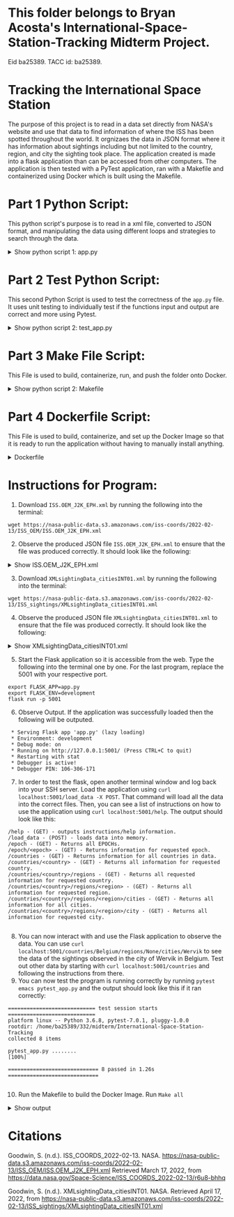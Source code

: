 # This folder belongs to Bryan Acosta's International-Space-Station-Tracking Midterm Project.
Eid ba25389. TACC id: ba25389.

# Tracking the International Space Station
The purpose of this project is to read in a data set directly from NASA's website and use that data to find information of where the ISS has been spotted throughout the world. It orgnizaes the data in JSON format where it has information about sightings including but not limited to the country, region, and city the sighting took place. The application created is made into a flask application than can be accessed from other computers. The application is then tested with a PyTest application, ran with a Makefile and containerized using Docker which is built using the Makefile.

# Part 1 Python Script:
This python script's purpose is to read in a xml file, converted to JSON format, and manipulating the data using different loops and strategies to search through the data.

<details>
<summary>Show python script 1: app.py</summary>
Python

```python:
from flask import Flask
import xmltodict
import json
import logging
import sys
app = Flask(__name__)


@app.route('/load_data', methods = ['POST'])
def load_data_into_file():
    
    logging.info('Files have been loaded into the memory.\n')
    global positions 
    global sightings
    with open('positions.xml','r') as pos:
        positions = xmltodict.parse(pos.read())
    with open('cities.xml', 'r') as cities:
        sightings = xmltodict.parse(cities.read())

        return 'Data loading is complete.\n'

# All the GET Defintions

@app.route('/help', methods=['GET'])
def return_instructions():
    '''
    This Route returns all of the available commands and instructions on
    how to use them.
    '''
    logging.info("Instructions on requesting data printed below.")
    output = "/help - (GET) - outputs instructions/help information."
    output = output + "\n/load_data - (POST) - loads data into memory. "
    output = output + "\n/epoch - (GET) - Returns all EPOCHs. "
    output = output + "\n/epoch/<epoch> - (GET) - Returns information for requested epoch. " 
    output = output + "\n/countries - (GET) - Returns information for all countries in data. "
    output = output + "\n/countries/<country> - (GET) - Returns all information for requested country. "
    output = output + "\n/countries/<country>/regions - (GET) - Returns all requested information for requested country."
    output = output + "\n/countries/<country>/regions/<region> - (GET) - Returns all information for requested region. "
    output = output + "\n/countries/<country>/regions/<region>/cities - (GET) - Returns all information for all cities."
    output = output + "\n/countries/<country>/regions/<region>/city - (GET) - Returns all information for requested city. "

    return output

@app.route('/epoch', methods=['GET'])
def return_epoch():
    """
    This route grabs all of the epochs and makes it a list.
    Return: it returns the list of epochs
    """
    output = "\n"
    logging.info("Looking for all of the Epoch Positions\n")
    global epoch_length
    global epoch_list #also output
    global epoch_data
    epoch_list = ""
    epoch_data = positions['ndm']['oem']['body']['segment']['data']['stateVector']
    epoch_length = len(epoch_data)
    for i in range(epoch_length):
        epoch_list = epoch_list + epoch_data[i]['EPOCH'] + '\n'

    return epoch_list

@app.route('/epoch/<epoch>', methods=['GET'])
def return_specific_epoch(epoch: str):
    """
    Input: This route reads in an input indicating which epoch's information is requested
    The route loops through the list of epochs and returns the data for the requested epoch. 
    Output: The route outputs the requested epoch's information in the form of a JSON
    """
    logging.info("Looking for requested epoch")
    epoch_data = positions['ndm']['oem']['body']['segment']['data']['stateVector']
    output_list = []
    for pos in range(len(epoch_data)):
        current_epoch = epoch_data[pos]['EPOCH']
        if epoch == current_epoch:
            specific_epoch_data = epoch_data[pos]
            output_list.append(specific_epoch_data)
    
    return json.dumps(output_list, indent=2)
                 
@app.route('/countries', methods=['GET'])
def return_all_countries():
    """
    This route loops through all of the data and returns the countries that are included with data in a list. 
    The route outputs the list of countries in the data
    """
    logging.info("Looking for all countries")
    global sighting_data
    global sighting_list
    global sighting_n
    global country_list
    country_list = ""
    sighting_data = sightings['visible_passes']['visible_pass']
    sighting_n = len(sighting_data)
    for country in range(sighting_n):
        current_country = sighting_data[country]['country']
        if current_country not in country_list:
            country_list = country_list + current_country + '\n'
        
    return country_list  
@app.route('/countries/<country>', methods=['GET'])
def return_specific_country(country: str):
    """
    Input: this route inputs a string for a requested country from the outputed list from the /countries route
    
    the route iterates through the data and compiles all the data that goes through the requested country and puts it into a JSON formatted list
    output: the route outputs JSON formatted data for all the positons above the requested country.
    """
    logging.info("Looking for requested country")
    sighting_data = sightings['visible_passes']['visible_pass']
    #needed_index = sighting_data.index(country)
    needed_data = ['region', 'city', 'spacecraft', 'sighting_date','duration_minutes','max_elevation','enters','exits','utc_offset','utc_time', 'utc_date']
    output_list = []
    for sighting in range(len(sighting_data)):
        current_country = sighting_data[sighting]['country']
        if country == current_country:
            country_data = sighting_data[sighting]
            output_list.append(country_data)

    return json.dumps(output_list, indent  = 2)

        
@app.route('/countries/<country>/regions', methods=['GET'])
def return_regions(country: str):
    """
    input: the route requests a specific country so that it can get the data from that coutnry.
    the route iterates through the outputted json formatted data from the previous route to find all data positioned over a specific region.
    output: it returns a string list of all of the regions
    """
    logging.info("looking for list of all regions")
    regions_list = ""
    output_list = []
    sighting_data = sightings['visible_passes']['visible_pass']
    for sighting in range(len(sighting_data)):
        current_country = sighting_data[sighting]['country']
        if current_country == country:
            country_data = sighting_data[sighting]
            output_list.append(country_data)
    #output_json = json.dumps(output_list, indent  = 2)
    for sighting in range(len(output_list)):
        current_region = output_list[sighting]['region']
        if current_region not in regions_list:
            regions_list = regions_list + current_region + '\n'
    return regions_list

@app.route('/countries/<country>/regions/<region>', methods=['GET'])
def return_a_region(country: str, region: str):
    """
    Input: the route requests an input for a country and region to specify which country and region you want to search for data
    the route iterates through the data and compiles all of the data from the requested region into a JSON format.
    output: this outputs all of the positions that are within the requested country and requested region.
    """
    logging.info("Currently looking for data within requested region")
    output_list = []
    region_data = []
    sighting_data = sightings['visible_passes']['visible_pass']
    for sighting in range(len(sighting_data)):
        current_country = sighting_data[sighting]['country']
        if current_country == country:
            country_data = sighting_data[sighting]
            output_list.append(country_data)
    for sighting in range(len(output_list)):
        
        if region == output_list[sighting]['region']:
            region_data.append(output_list[sighting])

    return json.dumps(region_data, indent=2)

@app.route('/countries/<country>/regions/<region>/cities', methods=['GET'])
def return_cities(country: str, region: str):
    """
    Input: the route requests an input for a country and region to specify which country and region you want to search for data
    the route iterates through the data for the requested country and region to compile a list of all the cities in the data. The list is inputted into a string.
    Output: The route outputs the string, a list of all the cities in the requested data.
    """
    logging.info("Currently looking for list of cities")
    output_list = []
    region_data = []    
    sighting_data = sightings['visible_passes']['visible_pass']
    for sighting in range(len(sighting_data)):
        current_country = sighting_data[sighting]['country']
        if current_country == country:
            country_data = sighting_data[sighting]
            output_list.append(country_data)
    for sighting in range(len(output_list)):
        if region == output_list[sighting]['region']:
            region_data.append(output_list[sighting])
            
    city_list = ""
    for data in range(len(region_data)):
        current_city = region_data[data]['city']
        if current_city not in city_list:
            city_list = city_list + current_city+ '\n'

    return city_list
@app.route('/countries/<country>/regions/<region>/cities/<city>', methods=['GET'\
])
def return_a_city(country: str, region: str,city: str):
    """
    input: the route requests a country, region, and city where the user wants to grab the data from. They are all strings.
    The route iterates through the list of data that pertains to the requested city and compiles it onto a JSON formatted list.
    output: The route outputs a JSON formatted compilation of data within a city.
    """
    logging.info("Currently looking for specific city")
    output_list = []
    region_data = []
    city_data = []
    sighting_data = sightings['visible_passes']['visible_pass']
    for sighting in range(len(sighting_data)):
        current_country = sighting_data[sighting]['country']
        if current_country == country:
            country_data = sighting_data[sighting]
            output_list.append(country_data)
    for sighting in range(len(output_list)):
        if region == output_list[sighting]['region']:
            region_data.append(output_list[sighting])
    for sighting in range(len(region_data)):
        if city == region_data[sighting]['city']:
            city_data.append(region_data[sighting])

    return json.dumps(city_data,indent=2)

if __name__ == '__main__':
    app.run(debug=True, host='0.0.0.0')

    
```
</details>

# Part 2 Test Python Script:
This second Python Script is used to test the correctness of the `app.py` file. It uses unit testing to individually test if the functions input and output are correct and more using Pytest.

<details>
<summary>Show python script 2: test_app.py </summary>
Python

```python:
	
import pytest
from app import *


load_data_into_file()
def return_instructions():
    assert isinstance(return_instructions(),str)==True

def test_return_epoch():
    assert isinstance(return_epoch(),str)==True

def test_return_specific_epoc():
    assert isinstance(return_specific_epoch('2022-057T11:48:56.869Z'),dict)!=True

def test_return_all_countries():
    assert isinstance(return_all_countries(),str)==True

def test_return_specific_country():
    assert isinstance(return_specific_country('Belgium'),dict)!=True

def test_return_regions():
    assert isinstance(return_regions('Belgium'),str)==True

def test_return_a_region():
    assert isinstance(return_a_region('Belgium', 'None'),dict)!=True
def test_return_cities():
    assert isinstance(return_cities('Belgium','None'),str)==True
def test_return_a_city():
    assert isinstance(return_a_city('Belgium','None','Wervik'),dict)!=True

```
</details>

# Part 3 Make File Script:
This File is used to build, containerize, run, and push the folder onto Docker. 

<details>
<summary>Show python script 2: Makefile </summary>
Python

```python:
all: build run push

images:
	docker images | grep bryan4027
ps:
	docker ps -a | grep bryan4027
build:
	docker build -t bryan4027/iss_tracking10:1.3 .
run:
	docker run --name "iss_tracking10" -it -p 5001:5000 bryan4027/iss_tracking10:1.3
push:
	docker push bryan4027/iss_tracking0:1.3	  
    
```
</details>

# Part 4 Dockerfile Script:
This File is used to build, containerize, and set up the Docker Image so that it is ready to run the application without having to manually install anything.

<details>
<summary>Dockerfile </summary>
Python

```python:
FROM centos:7.9.2009

RUN yum update -y && yum install -y python3
RUN pip3 install pytest==7.0.0
RUN pip3 install --user xmltodict
RUN mkdir /code
RUN pip3 install flask

COPY app.py /code/app.py
COPY pytest_app.py /code/pytest_app.py
COPY cities.xml /code/cities.xml
COPY positions.xml /code/positions.xml
COPY . /app

RUN chmod +rx /code/app.py
RUN chmod +rx /code/pytest_app.py

ENV PATH "/code:$PATH"
    
```
</details>
    
# Instructions for Program: 
1. Download `ISS.OEM_J2K_EPH.xml` by running the following into the terminal:
```python:
wget https://nasa-public-data.s3.amazonaws.com/iss-coords/2022-02-13/ISS_OEM/ISS.OEM_J2K_EPH.xml
```
2. Observe the produced JSON file `ISS.OEM_J2K_EPH.xml` to ensure that the file was produced correctly. It should look like the following:
<details>
<summary>Show ISS.OEM_J2K_EPH.xml </summary>
Python

```python:
{
{
   "oem": {
      "@id": "CCSDS_OEM_VERS",
      "@version": "2.0",
      "header": {
         "CREATION_DATE": "2022-042T18:53:27.821Z",
         "ORIGINATOR": "JSC"
      },
      "body": {
         "segment": {
            "metadata": {
               "OBJECT_NAME": "ISS",
               "OBJECT_ID": "1998-067-A",
               "CENTER_NAME": "EARTH",
               "REF_FRAME": "EME2000",
               "TIME_SYSTEM": "UTC",
               "START_TIME": "2022-042T12:00:00.000Z",
               "STOP_TIME": "2022-057T12:00:00.000Z"
            },
            "data": {
               "COMMENT": [
                  "Units are in kg and m^2",
                  "MASS=445386.00",
                  "DRAG_AREA=1439.70",
                  "DRAG_COEFF=3.40",
                  "SOLAR_RAD_AREA=0.00",
                  "SOLAR_RAD_COEFF=0.00",
                  "Orbits start at the ascending node epoch",
                  "ISS first asc. node: EPOCH = 2022-02-11T12:08:41.500 $ ORBIT = 568 $ LAN(DEG) = -84.71503",
                  "ISS last asc. node : EPOCH = 2022-02-26T11:10:09.027 $ ORBIT = 800 $ LAN(DEG) = -158.91754",
                  "Begin sequence of events",
                  "TRAJECTORY EVENT SUMMARY:",
                  [],
                  "|       EVENT        |       TIG        | ORB |   DV    |   HA    |   HP    |",
                  "|                    |       GMT        |     |   M/S   |   KM    |   KM    |",
                  "|                    |                  |     |  (F/S)  |  (NM)   |  (NM)   |",
                  "=============================================================================",
                  "80P Launch            046:04:25:40.000             0.0     426.3     408.0",
                  "(0.0)   (230.2)   (220.3)",
                  [],
                  "80P Arrivals          048:07:06:29.000             0.0     425.6     408.2",
                  "(0.0)   (229.8)   (220.4)",
                  [],
                  "NG-17 Launch          050:17:39:59.000             0.0     425.4     408.4",
                  "(0.0)   (229.7)   (220.5)",
                  [],
                  "NG-17 Arrival         052:09:35:00.000             0.0     424.8     408.6",
                  "(0.0)   (229.4)   (220.6)",
                  [],
                  "GMT057 Reboost        057:01:37:00.000             0.4     423.8     409.1",
                  "(1.3)   (228.8)   (220.9)",
                  [],
                  "=============================================================================",
                  "End sequence of events"
               ],
               "stateVector": [
                  {
                     "EPOCH": "2022-042T12:00:00.000Z",
                     "X": {
                        "@units": "km",
                        "#text": "-4945.2048874258298"
                     },
                     "Y": {
                        "@units": "km",
                        "#text": "-3625.9704508659102"
                     },
                     "Z": {
                        "@units": "km",
                        "#text": "-2944.7433487186099"
                     },
                     "X_DOT": {
                        "@units": "km/s",
                        "#text": "1.19203952554952"
                     },
                     "Y_DOT": {
                        "@units": "km/s",
                        "#text": "-5.67286420497775"
                     },
                     "Z_DOT": {
                        "@units": "km/s",
                        "#text": "4.99593211898374"
                     }
                  },
                  {
                     "EPOCH": "2022-042T12:04:00.000Z",
                     "X": {
                        "@units": "km",
                        "#text": "-4483.2181885642003"
                     },
                     "Y": {
                        "@units": "km",
                        "#text": "-4839.4374260438099"
                     },
                     "Z": {
                        "@units": "km",
                        "#text": "-1653.1850590663901"
                     },
                     "X_DOT": {
                        "@units": "km/s",
                        "#text": "2.63479158884966"
                     },
                     "Y_DOT": {
                        "@units": "km/s",
                        "#text": "-4.3774148889971602"
                     },
                     "Z_DOT": {
                        "@units": "km/s",
                        "#text": "5.7014974180323597"
                     }
                  },
```
</details>
    
3. Download `XMLsightingData_citiesINT01.xml` by running the following into the terminal:
```python:
wget https://nasa-public-data.s3.amazonaws.com/iss-coords/2022-02-13/ISS_sightings/XMLsightingData_citiesINT01.xml
```
4. Observe the produced JSON file `XMLsightingData_citiesINT01.xml` to ensure that the file was produced correctly. It should look like the following:
<details>
<summary>Show XMLsightingData_citiesINT01.xml </summary>
Python

```python:
{
{
    "country": "Belgium",
    "region": "None",
    "city": "Aalst",
    "spacecraft": "ISS",
    "sighting_date": "Thu Feb 17/07:07 AM",
    "duration_minutes": "1",
    "max_elevation": "10",
    "enters": "10 above SE",
    "exits": "10 above SE",
    "utc_offset": "1.0",
    "utc_time": "06:07",
    "utc_date": "Feb 17, 2022"
  },
  {
    "country": "Belgium",
    "region": "None",
    "city": "Aalst",
    "spacecraft": "ISS",
    "sighting_date": "Sat Feb 19/07:04 AM",
    "duration_minutes": "5",
    "max_elevation": "22",
    "enters": "10 above SSW",
    "exits": "10 above E",
    "utc_offset": "1.0",
    "utc_time": "06:04",
    "utc_date": "Feb 19, 2022"
  },
```
</details>
	
5.  Start the Flask application so it is accessible from the web. Type the following into the terminal one by one. For the last program, replace the 5001 with your respective port.
	
```python: 
export FLASK_APP=app.py
export FLASK_ENV=development
flask run -p 5001	
``` 
	
6. Observe Output. If the application was successfully loaded then the following will be outputed.
```python:
 * Serving Flask app 'app.py' (lazy loading)
 * Environment: development
 * Debug mode: on
 * Running on http://127.0.0.1:5001/ (Press CTRL+C to quit)
 * Restarting with stat
 * Debugger is active!
 * Debugger PIN: 106-306-171
```
    
7. In order to test the flask, open another terminal window and log back into your SSH server. Load the application using `curl localhost:5001/load_data -X POST`. That command will load all the data into the correct files. Then, you can see a list of instructions on how to use the application using `curl localhost:5001/help`. The output should look like this:
	
```python:
/help - (GET) - outputs instructions/help information.
/load_data - (POST) - loads data into memory.
/epoch - (GET) - Returns all EPOCHs.
/epoch/<epoch> - (GET) - Returns information for requested epoch.
/countries - (GET) - Returns information for all countries in data.
/countries/<country> - (GET) - Returns all information for requested country.
/countries/<country>/regions - (GET) - Returns all requested information for requested country.
/countries/<country>/regions/<region> - (GET) - Returns all information for requested region.
/countries/<country>/regions/<region>/cities - (GET) - Returns all information for all cities.
/countries/<country>/regions/<region>/city - (GET) - Returns all information for requested city.	
	
```	
	
8. You can now interact with and use the Flask application to observe the data. You can use `curl localhost:5001/countries/Belgium/regions/None/cities/Wervik` to see the data of the sightings observed in the city of Wervik in Belgium. Test out other data by starting with `curl localhost:5001/countries` and following the instructions from there.
9. You can now test the program is running correctly by running `pytest emacs pytest_app.py` and the output should look like this if it ran correctly:
	
```python:
============================ test session starts ============================
platform linux -- Python 3.6.8, pytest-7.0.1, pluggy-1.0.0
rootdir: /home/ba25389/332/midterm/International-Space-Station-Tracking
collected 8 items

pytest_app.py ........                                                [100%]

============================= 8 passed in 1.26s =============================
	
```
10. Run the Makefile to build the Docker Image. Run `Make all`
<details>
<summary>Show output </summary>
Python

```python:	 	
Sending build context to Docker daemon  5.352MB
Step 1/14 : FROM centos:7.9.2009
 ---> eeb6ee3f44bd
Step 2/14 : RUN yum update -y && yum install -y python3
 ---> Using cache
 ---> d605a0dae43f
Step 3/14 : RUN pip3 install pytest==7.0.0
 ---> Using cache
 ---> f4be093b12b2
Step 4/14 : RUN pip3 install --user xmltodict
 ---> Using cache
 ---> 34959355fb0b
Step 5/14 : RUN mkdir /code
 ---> Using cache
 ---> ea5ed6ac6547
Step 6/14 : RUN pip3 install flask
 ---> Using cache
 ---> 35feace33255
Step 7/14 : COPY app.py /code/app.py
 ---> Using cache
 ---> 62a624a13d4c
Step 8/14 : COPY pytest_app.py /code/pytest_app.py
 ---> 0316dfd3d98f
Step 9/14 : COPY cities.xml /code/cities.xml
 ---> 819d589968b7
Step 10/14 : COPY positions.xml /code/positions.xml
 ---> e151f2ebbe76
Step 11/14 : COPY . /app
 ---> d0bcba186a2e
Step 12/14 : RUN chmod +rx /code/app.py
 ---> Running in a69b09c4989b
Removing intermediate container a69b09c4989b
 ---> 693488abb066
Step 13/14 : RUN chmod +rx /code/pytest_app.py
 ---> Running in cce0b7ffc546
Removing intermediate container cce0b7ffc546
 ---> 5cb7aa2d2e18
Step 14/14 : ENV PATH "/code:$PATH"
 ---> Running in b88a4d3232ee
Removing intermediate container b88a4d3232ee
 ---> d939ea72f19d
Successfully built d939ea72f19d
Successfully tagged bryan4027/iss_tracking10:1.3
docker run --name "iss_tracking10" -it -p 5001:5000 bryan4027/iss_tracking10:1.3
```
</details>
	
# Citations
Goodwin, S. (n.d.). ISS_COORDS_2022-02-13. NASA. https://nasa-public-data.s3.amazonaws.com/iss-coords/2022-02-13/ISS_OEM/ISS.OEM_J2K_EPH.xml Retrieved March 17, 2022, from https://data.nasa.gov/Space-Science/ISS_COORDS_2022-02-13/r6u8-bhhq

Goodwin, S. (n.d.). XMLsightingData_citiesINT01. NASA. Retrieved April 17, 2022, from https://nasa-public-data.s3.amazonaws.com/iss-coords/2022-02-13/ISS_sightings/XMLsightingData_citiesINT01.xml	
